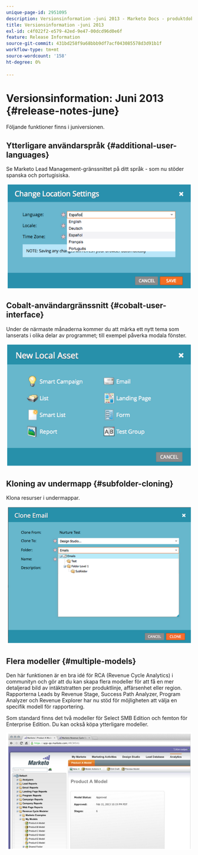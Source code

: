 ```yaml
---
unique-page-id: 2951095
description: Versionsinformation -juni 2013 - Marketo Docs - produktdokumentation
title: Versionsinformation -juni 2013
exl-id: c4f022f2-e579-42ed-9e47-00dcd96d0e6f
feature: Release Information
source-git-commit: 431bd258f9a68bbb9df7acf043085578d3d91b1f
workflow-type: tm+mt
source-wordcount: '158'
ht-degree: 0%

---
```


# Versionsinformation: Juni 2013 {#release-notes-june}

Följande funktioner finns i juniversionen.

## Ytterligare användarspråk {#additional-user-languages}

Se Marketo Lead Management-gränssnittet på ditt språk - som nu stöder spanska och portugisiska.

![](assets/image2014-9-22-16-3a25-3a54.png)

## Cobalt-användargränssnitt {#cobalt-user-interface}

Under de närmaste månaderna kommer du att märka ett nytt tema som lanserats i olika delar av programmet; till exempel påverka modala fönster.

![](assets/image2014-9-22-16-3a26-3a8.png)

## Kloning av undermapp {#subfolder-cloning}

Klona resurser i undermappar.

![](assets/image2014-9-22-16-3a26-3a25.png)

## Flera modeller {#multiple-models}

Den här funktionen är en bra idé för RCA (Revenue Cycle Analytics) i communityn och gör att du kan skapa flera modeller för att få en mer detaljerad bild av intäktstratten per produktlinje, affärsenhet eller region. Rapporterna Leads by Revenue Stage, Success Path Analyzer, Program Analyzer och Revenue Explorer har nu stöd för möjligheten att välja en specifik modell för rapportering.

Som standard finns det två modeller för Select SMB Edition och femton för Enterprise Edition. Du kan också köpa ytterligare modeller.

![](assets/image2014-9-22-16-3a26-3a59.png)

